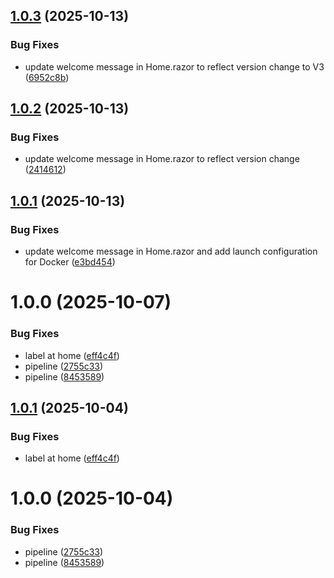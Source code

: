 ## [1.0.3](https://github.com/luylucas10/aspnet-devops/compare/v1.0.2...v1.0.3) (2025-10-13)


### Bug Fixes

* update welcome message in Home.razor to reflect version change to V3 ([6952c8b](https://github.com/luylucas10/aspnet-devops/commit/6952c8b55d55fcfaebb07e99bbcc75a96a219de8))

## [1.0.2](https://github.com/luylucas10/aspnet-devops/compare/v1.0.1...v1.0.2) (2025-10-13)


### Bug Fixes

* update welcome message in Home.razor to reflect version change ([2414612](https://github.com/luylucas10/aspnet-devops/commit/2414612d8e20f2c7d33a745792120220e1d37c6f))

## [1.0.1](https://github.com/luylucas10/aspnet-devops/compare/v1.0.0...v1.0.1) (2025-10-13)


### Bug Fixes

* update welcome message in Home.razor and add launch configuration for Docker ([e3bd454](https://github.com/luylucas10/aspnet-devops/commit/e3bd45436461ecc16e3894ea533e10af28de1a86))

# 1.0.0 (2025-10-07)


### Bug Fixes

* label at home ([eff4c4f](https://github.com/luylucas10/aspnet-devops/commit/eff4c4f4261a55f2bcd0e0213818de43c7bcd7bd))
* pipeline ([2755c33](https://github.com/luylucas10/aspnet-devops/commit/2755c333b674a7b59e595b809976af20db99f682))
* pipeline ([8453589](https://github.com/luylucas10/aspnet-devops/commit/8453589068d6c8253d2cd3ffd6f2c413c2c2cc71))

## [1.0.1](https://github.com/luylucas10/aspnet-devops/compare/v1.0.0...v1.0.1) (2025-10-04)


### Bug Fixes

* label at home ([eff4c4f](https://github.com/luylucas10/aspnet-devops/commit/eff4c4f4261a55f2bcd0e0213818de43c7bcd7bd))

# 1.0.0 (2025-10-04)


### Bug Fixes

* pipeline ([2755c33](https://github.com/luylucas10/aspnet-devops/commit/2755c333b674a7b59e595b809976af20db99f682))
* pipeline ([8453589](https://github.com/luylucas10/aspnet-devops/commit/8453589068d6c8253d2cd3ffd6f2c413c2c2cc71))
